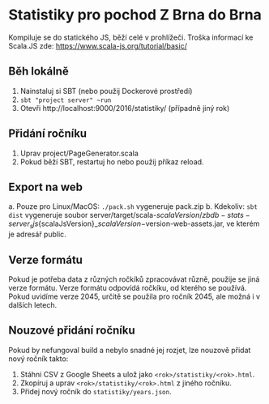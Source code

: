 # Statistiky pro pochod Z Brna do Brna

Kompiluje se do statického JS, běží celé v prohlížeči. Troška informací ke Scala.JS zde: https://www.scala-js.org/tutorial/basic/

## Běh lokálně

1. Nainstaluj si SBT (nebo použij Dockerové prostředí)
2. `sbt "project server" ~run`
3. Otevři http://localhost:9000/2016/statistiky/ (případně jiný rok)

## Přidání ročníku

1. Uprav project/PageGenerator.scala
2. Pokud běží SBT, restartuj ho nebo použij příkaz reload.

## Export na web

a. Pouze pro Linux/MacOS: `./pack.sh` vygeneruje pack.zip
b. Kdekoliv: `sbt dist` vygeneruje soubor server/target/scala-$scalaVersion/zbdb-stats-server_sjs${scalaJsVersion}_$scalaVersion-$version-web-assets.jar, ve kterém je adresář public.

## Verze formátu

Pokud je potřeba data z různých ročkíků zpracovávat různě, použije se jiná verze formátu. Verze formátu odpovídá ročkíku, od kterého se používá. Pokud uvidíme verze 2045, určitě se použila pro ročník 2045, ale možná i v dalších letech.

## Nouzové přidání ročníku

Pokud by nefungoval build a nebylo snadné jej rozjet, lze nouzově přidat nový ročník takto:

1. Stáhni CSV z Google Sheets a ulož jako `<rok>/statistiky/<rok>.html`.
2. Zkopíruj a uprav `<rok>/statistiky/<rok>.html` z jiného ročníku.
3. Přidej nový ročník do `statistiky/years.json`.
